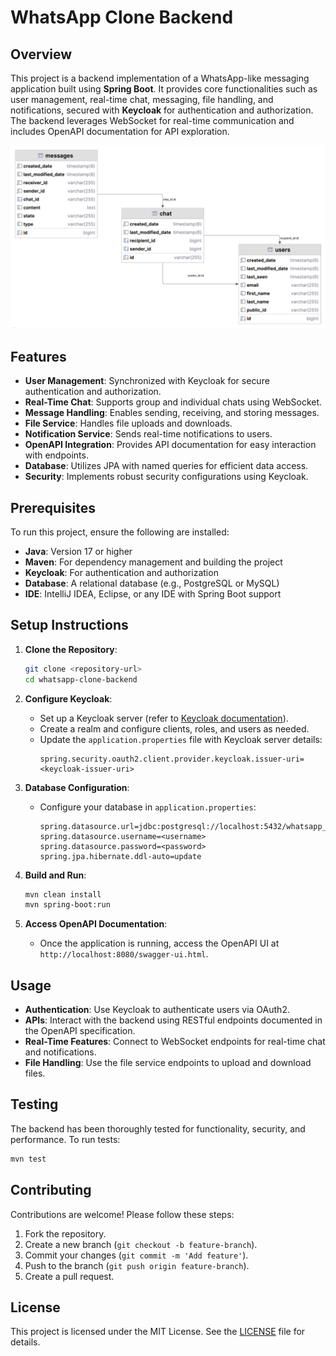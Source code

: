 
# WhatsApp Clone Backend

## Overview
This project is a backend implementation of a WhatsApp-like messaging application built using **Spring Boot**. It provides core functionalities such as user management, real-time chat, messaging, file handling, and notifications, secured with **Keycloak** for authentication and authorization. The backend leverages WebSocket for real-time communication and includes OpenAPI documentation for API exploration.

![ERD Diagram](erd.png)


## Features
- **User Management**: Synchronized with Keycloak for secure authentication and authorization.
- **Real-Time Chat**: Supports group and individual chats using WebSocket.
- **Message Handling**: Enables sending, receiving, and storing messages.
- **File Service**: Handles file uploads and downloads.
- **Notification Service**: Sends real-time notifications to users.
- **OpenAPI Integration**: Provides API documentation for easy interaction with endpoints.
- **Database**: Utilizes JPA with named queries for efficient data access.
- **Security**: Implements robust security configurations using Keycloak.


## Prerequisites
To run this project, ensure the following are installed:
- **Java**: Version 17 or higher
- **Maven**: For dependency management and building the project
- **Keycloak**: For authentication and authorization
- **Database**: A relational database (e.g., PostgreSQL or MySQL)
- **IDE**: IntelliJ IDEA, Eclipse, or any IDE with Spring Boot support

## Setup Instructions
1. **Clone the Repository**:
   ```bash
   git clone <repository-url>
   cd whatsapp-clone-backend
   ```

2. **Configure Keycloak**:
    - Set up a Keycloak server (refer to [Keycloak documentation](https://www.keycloak.org/docs/latest/server_installation/)).
    - Create a realm and configure clients, roles, and users as needed.
    - Update the `application.properties` file with Keycloak server details:
      ```properties
      spring.security.oauth2.client.provider.keycloak.issuer-uri=<keycloak-issuer-uri>
      ```

3. **Database Configuration**:
    - Configure your database in `application.properties`:
      ```properties
      spring.datasource.url=jdbc:postgresql://localhost:5432/whatsapp_clone
      spring.datasource.username=<username>
      spring.datasource.password=<password>
      spring.jpa.hibernate.ddl-auto=update
      ```

4. **Build and Run**:
   ```bash
   mvn clean install
   mvn spring-boot:run
   ```

5. **Access OpenAPI Documentation**:
    - Once the application is running, access the OpenAPI UI at `http://localhost:8080/swagger-ui.html`.

## Usage
- **Authentication**: Use Keycloak to authenticate users via OAuth2.
- **APIs**: Interact with the backend using RESTful endpoints documented in the OpenAPI specification.
- **Real-Time Features**: Connect to WebSocket endpoints for real-time chat and notifications.
- **File Handling**: Use the file service endpoints to upload and download files.

## Testing
The backend has been thoroughly tested for functionality, security, and performance. To run tests:
```bash
mvn test
```

## Contributing
Contributions are welcome! Please follow these steps:
1. Fork the repository.
2. Create a new branch (`git checkout -b feature-branch`).
3. Commit your changes (`git commit -m 'Add feature'`).
4. Push to the branch (`git push origin feature-branch`).
5. Create a pull request.

## License
This project is licensed under the MIT License. See the [LICENSE](LICENSE) file for details.

